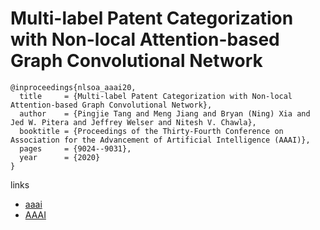 # Multi-label Patent Categorization with Non-local Attention-based Graph Convolutional Network

```
@inproceedings{nlsoa_aaai20,
  title     = {Multi-label Patent Categorization with Non-local Attention-based Graph Convolutional Network},
  author    = {Pingjie Tang and Meng Jiang and Bryan (Ning) Xia and Jed W. Pitera and Jeffrey Welser and Nitesh V. Chawla},
  booktitle = {Proceedings of the Thirty-Fourth Conference on Association for the Advancement of Artificial Intelligence (AAAI)},
  pages	    = {9024--9031},
  year      = {2020}
}
```

links
- [aaai](https://aaai.org/Papers/AAAI/2020GB/AAAI-TangP.7162.pdf)
- [AAAI](https://aaai.org/ojs/index.php/AAAI/article/view/6435)